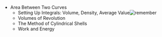 * Area Between Two Curves
  * Setting Up Integrals:  Volume, Density, Average Value![remember](https://else.fcim.utm.md/pluginfile.php/70500/mod_resource/intro/remember.jpg)
  * Volumes of Revolution
  * The Method of Cylindrical Shells
  * Work and Energy

